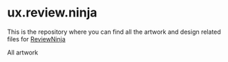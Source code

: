 ux.review.ninja
===============

This is the repository where you can find all the artwork and design related files for [ReviewNinja](https://github.com/reviewninja/review.ninjaReviewNinja)

All artwork 
